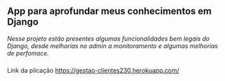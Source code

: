 ## App para aprofundar meus conhecimentos em Django
_Nesse projeto estão presentes algumas funcionalidades bem legais do Django, desde melhorias no admin a monitoramento e algumas melhorias de perfomace._

### 
Link da plicação https://gestao-clientes230.herokuapp.com/
